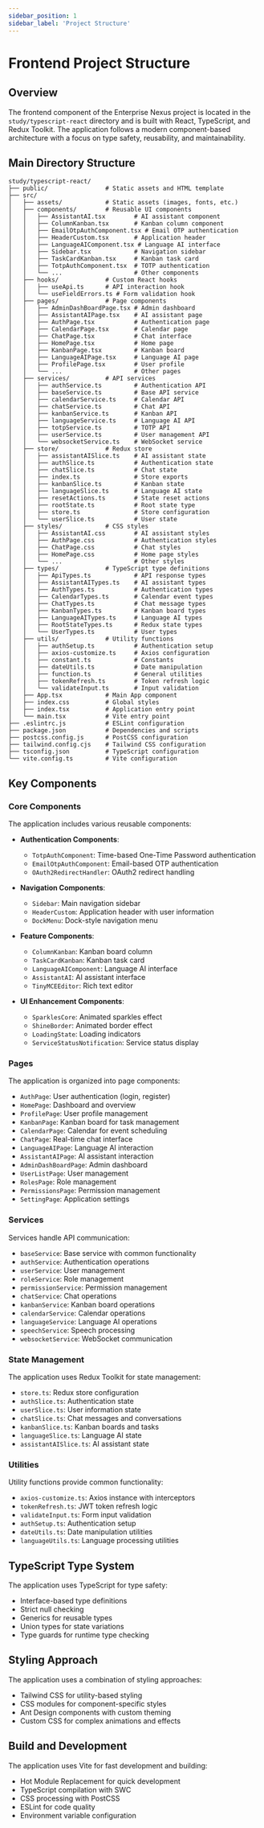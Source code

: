 ```yaml
---
sidebar_position: 1
sidebar_label: 'Project Structure'
---
```


# Frontend Project Structure

## Overview

The frontend component of the Enterprise Nexus project is located in the `study/typescript-react` directory and is built with React, TypeScript, and Redux Toolkit. The application follows a modern component-based architecture with a focus on type safety, reusability, and maintainability.

## Main Directory Structure

```
study/typescript-react/
├── public/                # Static assets and HTML template
├── src/
│   ├── assets/            # Static assets (images, fonts, etc.)
│   ├── components/        # Reusable UI components
│   │   ├── AssistantAI.tsx        # AI assistant component
│   │   ├── ColumnKanban.tsx       # Kanban column component
│   │   ├── EmailOtpAuthComponent.tsx # Email OTP authentication
│   │   ├── HeaderCustom.tsx       # Application header
│   │   ├── LanguageAIComponent.tsx # Language AI interface
│   │   ├── Sidebar.tsx            # Navigation sidebar
│   │   ├── TaskCardKanban.tsx     # Kanban task card
│   │   ├── TotpAuthComponent.tsx  # TOTP authentication
│   │   └── ...                    # Other components
│   ├── hooks/             # Custom React hooks
│   │   ├── useApi.ts      # API interaction hook
│   │   └── useFieldErrors.ts # Form validation hook
│   ├── pages/             # Page components
│   │   ├── AdminDashBoardPage.tsx # Admin dashboard
│   │   ├── AssistantAIPage.tsx    # AI assistant page
│   │   ├── AuthPage.tsx           # Authentication page
│   │   ├── CalendarPage.tsx       # Calendar page
│   │   ├── ChatPage.tsx           # Chat interface
│   │   ├── HomePage.tsx           # Home page
│   │   ├── KanbanPage.tsx         # Kanban board
│   │   ├── LanguageAIPage.tsx     # Language AI page
│   │   ├── ProfilePage.tsx        # User profile
│   │   └── ...                    # Other pages
│   ├── services/          # API services
│   │   ├── authService.ts         # Authentication API
│   │   ├── baseService.ts         # Base API service
│   │   ├── calendarService.ts     # Calendar API
│   │   ├── chatService.ts         # Chat API
│   │   ├── kanbanService.ts       # Kanban API
│   │   ├── languageService.ts     # Language AI API
│   │   ├── totpService.ts         # TOTP API
│   │   ├── userService.ts         # User management API
│   │   └── websocketService.ts    # WebSocket service
│   ├── store/             # Redux store
│   │   ├── assistantAISlice.ts    # AI assistant state
│   │   ├── authSlice.ts           # Authentication state
│   │   ├── chatSlice.ts           # Chat state
│   │   ├── index.ts               # Store exports
│   │   ├── kanbanSlice.ts         # Kanban state
│   │   ├── languageSlice.ts       # Language AI state
│   │   ├── resetActions.ts        # State reset actions
│   │   ├── rootState.ts           # Root state type
│   │   ├── store.ts               # Store configuration
│   │   └── userSlice.ts           # User state
│   ├── styles/            # CSS styles
│   │   ├── AssistantAI.css        # AI assistant styles
│   │   ├── AuthPage.css           # Authentication styles
│   │   ├── ChatPage.css           # Chat styles
│   │   ├── HomePage.css           # Home page styles
│   │   └── ...                    # Other styles
│   ├── types/             # TypeScript type definitions
│   │   ├── ApiTypes.ts            # API response types
│   │   ├── AssistantAITypes.ts    # AI assistant types
│   │   ├── AuthTypes.ts           # Authentication types
│   │   ├── CalendarTypes.ts       # Calendar event types
│   │   ├── ChatTypes.ts           # Chat message types
│   │   ├── KanbanTypes.ts         # Kanban board types
│   │   ├── LanguageAITypes.ts     # Language AI types
│   │   ├── RootStateTypes.ts      # Redux state types
│   │   └── UserTypes.ts           # User types
│   ├── utils/             # Utility functions
│   │   ├── authSetup.ts           # Authentication setup
│   │   ├── axios-customize.ts     # Axios configuration
│   │   ├── constant.ts            # Constants
│   │   ├── dateUtils.ts           # Date manipulation
│   │   ├── function.ts            # General utilities
│   │   ├── tokenRefresh.ts        # Token refresh logic
│   │   └── validateInput.ts       # Input validation
│   ├── App.tsx            # Main App component
│   ├── index.css          # Global styles
│   ├── index.tsx          # Application entry point
│   └── main.tsx           # Vite entry point
├── .eslintrc.js           # ESLint configuration
├── package.json           # Dependencies and scripts
├── postcss.config.js      # PostCSS configuration
├── tailwind.config.cjs    # Tailwind CSS configuration
├── tsconfig.json          # TypeScript configuration
└── vite.config.ts         # Vite configuration
```

## Key Components

### Core Components

The application includes various reusable components:

- **Authentication Components**:

  - `TotpAuthComponent`: Time-based One-Time Password authentication
  - `EmailOtpAuthComponent`: Email-based OTP authentication
  - `OAuth2RedirectHandler`: OAuth2 redirect handling

- **Navigation Components**:

  - `Sidebar`: Main navigation sidebar
  - `HeaderCustom`: Application header with user information
  - `DockMenu`: Dock-style navigation menu

- **Feature Components**:

  - `ColumnKanban`: Kanban board column
  - `TaskCardKanban`: Kanban task card
  - `LanguageAIComponent`: Language AI interface
  - `AssistantAI`: AI assistant interface
  - `TinyMCEEditor`: Rich text editor

- **UI Enhancement Components**:
  - `SparklesCore`: Animated sparkles effect
  - `ShineBorder`: Animated border effect
  - `LoadingState`: Loading indicators
  - `ServiceStatusNotification`: Service status display

### Pages

The application is organized into page components:

- `AuthPage`: User authentication (login, register)
- `HomePage`: Dashboard and overview
- `ProfilePage`: User profile management
- `KanbanPage`: Kanban board for task management
- `CalendarPage`: Calendar for event scheduling
- `ChatPage`: Real-time chat interface
- `LanguageAIPage`: Language AI interaction
- `AssistantAIPage`: AI assistant interaction
- `AdminDashBoardPage`: Admin dashboard
- `UserListPage`: User management
- `RolesPage`: Role management
- `PermissionsPage`: Permission management
- `SettingPage`: Application settings

### Services

Services handle API communication:

- `baseService`: Base service with common functionality
- `authService`: Authentication operations
- `userService`: User management
- `roleService`: Role management
- `permissionService`: Permission management
- `chatService`: Chat operations
- `kanbanService`: Kanban board operations
- `calendarService`: Calendar operations
- `languageService`: Language AI operations
- `speechService`: Speech processing
- `websocketService`: WebSocket communication

### State Management

The application uses Redux Toolkit for state management:

- `store.ts`: Redux store configuration
- `authSlice.ts`: Authentication state
- `userSlice.ts`: User information state
- `chatSlice.ts`: Chat messages and conversations
- `kanbanSlice.ts`: Kanban boards and tasks
- `languageSlice.ts`: Language AI state
- `assistantAISlice.ts`: AI assistant state

### Utilities

Utility functions provide common functionality:

- `axios-customize.ts`: Axios instance with interceptors
- `tokenRefresh.ts`: JWT token refresh logic
- `validateInput.ts`: Form input validation
- `authSetup.ts`: Authentication setup
- `dateUtils.ts`: Date manipulation utilities
- `languageUtils.ts`: Language processing utilities

## TypeScript Type System

The application uses TypeScript for type safety:

- Interface-based type definitions
- Strict null checking
- Generics for reusable types
- Union types for state variations
- Type guards for runtime type checking

## Styling Approach

The application uses a combination of styling approaches:

- Tailwind CSS for utility-based styling
- CSS modules for component-specific styles
- Ant Design components with custom theming
- Custom CSS for complex animations and effects

## Build and Development

The application uses Vite for fast development and building:

- Hot Module Replacement for quick development
- TypeScript compilation with SWC
- CSS processing with PostCSS
- ESLint for code quality
- Environment variable configuration

